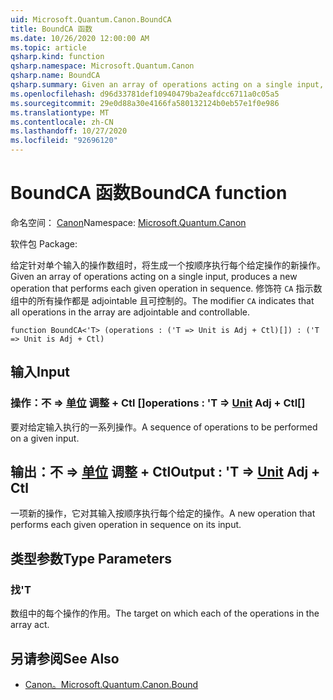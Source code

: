 ```yaml
---
uid: Microsoft.Quantum.Canon.BoundCA
title: BoundCA 函数
ms.date: 10/26/2020 12:00:00 AM
ms.topic: article
qsharp.kind: function
qsharp.namespace: Microsoft.Quantum.Canon
qsharp.name: BoundCA
qsharp.summary: Given an array of operations acting on a single input, produces a new operation that performs each given operation in sequence. The modifier `CA` indicates that all operations in the array are adjointable and controllable.
ms.openlocfilehash: d96d33781def10940479ba2eafdcc6711a0c05a5
ms.sourcegitcommit: 29e0d88a30e4166fa580132124b0eb57e1f0e986
ms.translationtype: MT
ms.contentlocale: zh-CN
ms.lasthandoff: 10/27/2020
ms.locfileid: "92696120"
---
```

# <a name="boundca-function"></a><span data-ttu-id="baadd-102">BoundCA 函数</span><span class="sxs-lookup"><span data-stu-id="baadd-102">BoundCA function</span></span>

<span data-ttu-id="baadd-103">命名空间： [Canon](xref:Microsoft.Quantum.Canon)</span><span class="sxs-lookup"><span data-stu-id="baadd-103">Namespace: [Microsoft.Quantum.Canon](xref:Microsoft.Quantum.Canon)</span></span>

<span data-ttu-id="baadd-104">软件包 [](https://nuget.org/packages/)</span><span class="sxs-lookup"><span data-stu-id="baadd-104">Package: [](https://nuget.org/packages/)</span></span>


<span data-ttu-id="baadd-105">给定针对单个输入的操作数组时，将生成一个按顺序执行每个给定操作的新操作。</span><span class="sxs-lookup"><span data-stu-id="baadd-105">Given an array of operations acting on a single input, produces a new operation that performs each given operation in sequence.</span></span>
<span data-ttu-id="baadd-106">修饰符 `CA` 指示数组中的所有操作都是 adjointable 且可控制的。</span><span class="sxs-lookup"><span data-stu-id="baadd-106">The modifier `CA` indicates that all operations in the array are adjointable and controllable.</span></span>

```qsharp
function BoundCA<'T> (operations : ('T => Unit is Adj + Ctl)[]) : ('T => Unit is Adj + Ctl)
```


## <a name="input"></a><span data-ttu-id="baadd-107">输入</span><span class="sxs-lookup"><span data-stu-id="baadd-107">Input</span></span>

### <a name="operations--t--unit-adj--ctl"></a><span data-ttu-id="baadd-108">操作：不 => [单位](xref:microsoft.quantum.lang-ref.unit) 调整 + Ctl []</span><span class="sxs-lookup"><span data-stu-id="baadd-108">operations : 'T => [Unit](xref:microsoft.quantum.lang-ref.unit) Adj + Ctl[]</span></span>

<span data-ttu-id="baadd-109">要对给定输入执行的一系列操作。</span><span class="sxs-lookup"><span data-stu-id="baadd-109">A sequence of operations to be performed on a given input.</span></span>



## <a name="output--t--unit-adj--ctl"></a><span data-ttu-id="baadd-110">输出：不 => [单位](xref:microsoft.quantum.lang-ref.unit) 调整 + Ctl</span><span class="sxs-lookup"><span data-stu-id="baadd-110">Output : 'T => [Unit](xref:microsoft.quantum.lang-ref.unit) Adj + Ctl</span></span>

<span data-ttu-id="baadd-111">一项新的操作，它对其输入按顺序执行每个给定的操作。</span><span class="sxs-lookup"><span data-stu-id="baadd-111">A new operation that performs each given operation in sequence on its input.</span></span>

## <a name="type-parameters"></a><span data-ttu-id="baadd-112">类型参数</span><span class="sxs-lookup"><span data-stu-id="baadd-112">Type Parameters</span></span>

### <a name="t"></a><span data-ttu-id="baadd-113">找</span><span class="sxs-lookup"><span data-stu-id="baadd-113">'T</span></span>

<span data-ttu-id="baadd-114">数组中的每个操作的作用。</span><span class="sxs-lookup"><span data-stu-id="baadd-114">The target on which each of the operations in the array act.</span></span>

## <a name="see-also"></a><span data-ttu-id="baadd-115">另请参阅</span><span class="sxs-lookup"><span data-stu-id="baadd-115">See Also</span></span>

- [<span data-ttu-id="baadd-116">Canon。</span><span class="sxs-lookup"><span data-stu-id="baadd-116">Microsoft.Quantum.Canon.Bound</span></span>](xref:Microsoft.Quantum.Canon.Bound)